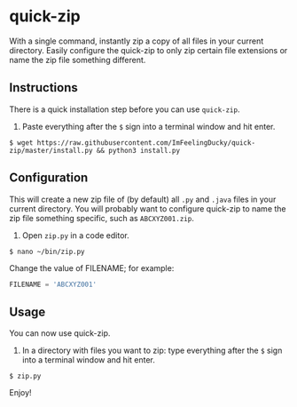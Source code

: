 # quick-zip
With a single command, instantly zip a copy of all files in your current directory. Easily configure the quick-zip to only zip certain file extensions or name the zip file something different.

## Instructions
There is a quick installation step before you can use `quick-zip`.

1. Paste everything after the `$` sign into a terminal window and hit enter.
```
$ wget https://raw.githubusercontent.com/ImFeelingDucky/quick-zip/master/install.py && python3 install.py
```

## Configuration
This will create a new zip file of (by default) all `.py` and `.java` files in your current directory. You will probably want to configure quick-zip to name the zip file something specific, such as `ABCXYZ001.zip`.

1. Open `zip.py` in a code editor.
```shell
$ nano ~/bin/zip.py
```

Change the value of FILENAME; for example:
```python
FILENAME = 'ABCXYZ001'
```

## Usage
You can now use quick-zip.

1. In a directory with files you want to zip: type everything after the `$` sign into a terminal window and hit enter.
```shell
$ zip.py
```
Enjoy!

